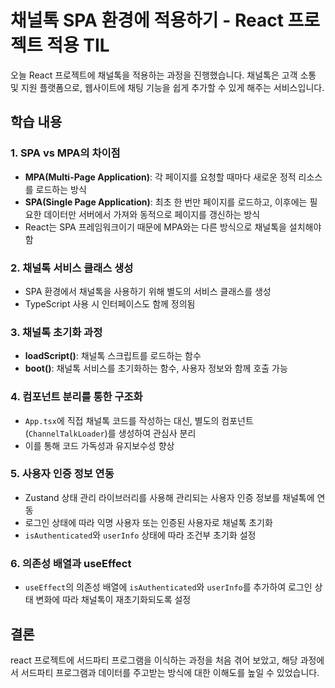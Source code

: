 # 채널톡 SPA 환경에 적용하기 - React 프로젝트 적용 TIL

오늘 React 프로젝트에 채널톡을 적용하는 과정을 진행했습니다. 채널톡은 고객 소통 및 지원 플랫폼으로, 웹사이트에 채팅 기능을 쉽게 추가할 수 있게 해주는 서비스입니다.

## 학습 내용

### 1. SPA vs MPA의 차이점
- **MPA(Multi-Page Application)**: 각 페이지를 요청할 때마다 새로운 정적 리소스를 로드하는 방식
- **SPA(Single Page Application)**: 최초 한 번만 페이지를 로드하고, 이후에는 필요한 데이터만 서버에서 가져와 동적으로 페이지를 갱신하는 방식
- React는 SPA 프레임워크이기 때문에 MPA와는 다른 방식으로 채널톡을 설치해야 함

### 2. 채널톡 서비스 클래스 생성
- SPA 환경에서 채널톡을 사용하기 위해 별도의 서비스 클래스를 생성
- TypeScript 사용 시 인터페이스도 함께 정의됨

### 3. 채널톡 초기화 과정
- **loadScript()**: 채널톡 스크립트를 로드하는 함수
- **boot()**: 채널톡 서비스를 초기화하는 함수, 사용자 정보와 함께 호출 가능

### 4. 컴포넌트 분리를 통한 구조화
- `App.tsx`에 직접 채널톡 코드를 작성하는 대신, 별도의 컴포넌트(`ChannelTalkLoader`)를 생성하여 관심사 분리
- 이를 통해 코드 가독성과 유지보수성 향상

### 5. 사용자 인증 정보 연동
- Zustand 상태 관리 라이브러리를 사용해 관리되는 사용자 인증 정보를 채널톡에 연동
- 로그인 상태에 따라 익명 사용자 또는 인증된 사용자로 채널톡 초기화
- `isAuthenticated`와 `userInfo` 상태에 따라 조건부 초기화 설정

### 6. 의존성 배열과 useEffect
- `useEffect`의 의존성 배열에 `isAuthenticated`와 `userInfo`를 추가하여 로그인 상태 변화에 따라 채널톡이 재초기화되도록 설정

## 결론

react 프로젝트에 서드파티 프로그램을 이식하는 과정을 처음 겪어 보았고, 해당 과정에서 서드파티 프로그램과 데이터를 주고받는 방식에 대한 이해도를 높일 수 있었습니다.